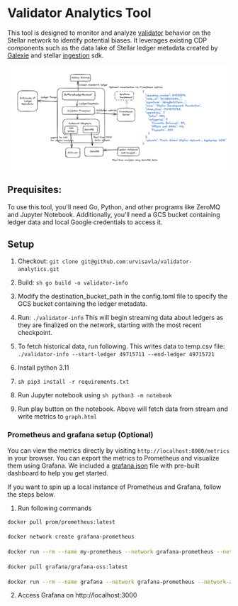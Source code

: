 # Validator Analytics Tool

This tool is designed to monitor and analyze [validator](https://developers.stellar.org/docs/validators) behavior on the Stellar network to identify potential biases.
It leverages existing CDP components such as the data lake of Stellar ledger metadata created by [Galexie](https://github.com/stellar/go/tree/master/services/galexie) and stellar [ingestion](https://github.com/stellar/go/tree/master/ingest) sdk. 


![alt text](/architecture.png)


## Prequisites:
To use this tool, you'll need Go, Python, and other programs like ZeroMQ and Jupyter Notebook. 
Additionally, you'll need a GCS bucket containing ledger data and local Google credentials to access it.

## Setup
1. Checkout:  `git clone git@github.com:urvisavla/validator-analytics.git` 
3. Build: `sh go build -o validator-info`
4. Modify the destination_bucket_path in the config.toml file to specify the GCS bucket containing the ledger metadata.
5. Run: `./validator-info`
This will begin streaming data about ledgers as they are finalized on the network, starting with the most recent checkpoint.

6. To fetch historical data, run following. This writes data to temp.csv file:
   `./validator-info --start-ledger 49715711 --end-ledger 49715721`

7. Install python 3.11
8. `sh pip3 install -r requirements.txt`
9. Run Jupyter notebook using `sh python3 -m notebook`
10. Run play button on the notebook.
Above will fetch data from stream and write metrics to `graph.html`


### Prometheus and grafana setup (Optional)
You can view the metrics directly by visiting `http://localhost:8080/metrics` in your browser. You can export the metrics to Prometheus and visualize them using Grafana.
We included a [grafana.json](https://github.com/urvisavla/validator-analytics/blob/main/dashboards/grafana.json) file with pre-built dashboard to help you get started.

If you want to spin up a local instance of Prometheus and Grafana, follow the steps below. 

1. Run following commands
```sh
docker pull prom/prometheus:latest

docker network create grafana-prometheus

docker run --rm --name my-prometheus --network grafana-prometheus --network-alias prometheus --publish 9090:9090 --volume /<path>/prometheus.yml:/etc/prometheus/prometheus.yml --detach prom/prometheus

docker pull grafana/grafana-oss:latest

docker run --rm --name grafana --network grafana-prometheus --network-alias grafana --publish 3000:3000 --detach grafana/grafana-oss:latest
```
2. Access Grafana on http://localhost:3000
